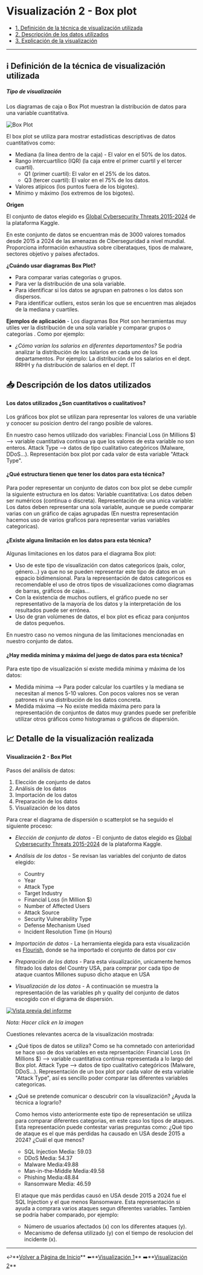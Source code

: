 # Visualización 2 - Box plot


- [1. Definición de la técnica de visualización utilizada](#Definición-de-la-técnica-de-visualizacion-utilizada)
- [2. Descripción de los datos utilizados](#Descripción-de-los-datos-utilizados)
- [3. Explicación de la visualización](#Explicación-de-la-visualización)

---

## ℹ️ Definición de la técnica de visualización utilizada 
##### Tipo de visualización
Los diagramas de caja o Box Plot muestran la distribución de datos para una variable cuantitativa.

![Box Plot](../assets/images/BoxPlot.JPG)

El box plot se utiliza para mostrar estadísticas descriptivas de datos cuantitativos como:
- Mediana (la línea dentro de la caja) - El valor en el 50% de los datos.
- Rango intercuartílico (IQR) (la caja entre el primer cuartil y el tercer cuartil).
    - Q1 (primer cuartil): El valor en el 25% de los datos.
    - Q3 (tercer cuartil): El valor en el 75% de los datos.
- Valores atípicos (los puntos fuera de los bigotes).
- Mínimo y máximo (los extremos de los bigotes).

**Origen** 

 El conjunto de datos elegido es [Global Cybersecurity Threats 2015-2024](https://www.kaggle.com/datasets/atharvasoundankar/global-cybersecurity-threats-2015-2024) de la plataforma Kaggle.

 En este conjunto de datos se encuentran más de 3000 valores tomados desde 2015 a 2024 de las amenazas de Ciberseguridad a nivel mundial. Proporciona información exhaustiva sobre ciberataques, tipos de malware, sectores objetivo y países afectados.


**¿Cuándo usar diagramas Box Plot?**
- Para comparar varias categorías o grupos.
- Para ver la distribución de una sola variable.
- Para identificar si los datos se agrupan en patrones o los datos son dispersos.
- Para identificar outliers, estos serán los que se encuentren mas alejados de la mediana y cuartiles.
  
**Ejemplos de aplicación** - Los diagramas Box Plot son herramientas muy utiles ver la distribución de una sola variable y comparar grupos o categorías . Como por ejemplo:
- *¿Cómo varían los salarios en diferentes departamentos?* Se podria analizar la distribución de los salarios en cada uno de los departamentos. Por ejemplo: La distribución de los salarios en el dept. RRHH y ña distribución de salarios en el dept. IT

## 📥 Descripción de los datos utilizados 
#### Los datos utilizados ¿Son cuantitativos o cualitativos?

Los gráficos box plot se utilizan para representar los valores de una variable y conocer su posicion dentro del rango posible de valores.

En nuestro caso hemos utilizado dos variables:
  Financial Loss (in Millions $) --> variable cuantitativa continua ya que los valores de esta variable no son enteros.
  Attack Type --> datos de tipo cualitativo categóricos (Malware, DDoS...). Representación box plot por cada valor de esta variable "Attack Type".


#### ¿Qué estructura tienen que tener los datos para esta técnica?

Para poder representar un conjunto de datos con box plot se debe cumplir la siguiente estructura en los datos:
    Variable cuantitativa: Los datos deben ser numéricos (continua o discreta).
    Representación de una unica variable: Los datos deben representar una sola variable, aunque se puede comparar varias con un gráfico de cajas agrupadas (En nuestra   representación hacemos uso de varios graficos para representar varias variables categoricas).

#### ¿Existe alguna limitación en los datos para esta técnica? 

Algunas limitaciones en los datos para el diagrama Box plot:
- Uso de este tipo de visualización con datos categoricos (pais, color, género...) ya que no se pueden representar este tipo de datos en un espacio bidimensional. Para la representación de datos categoricos es recomendable el uso de otros tipos de visualizaciones como diagramas de barras, gráficos de cajas...
- Con la existencia de muchos outliers, el gráfico puede no ser representativo de la mayoría de los datos y la interpretación de los resultados puede ser errónea.
- Uso de gran volúmenes de datos, el box plot es eficaz para conjuntos de datos pequeños.

En nuestro caso no vemos ninguna de las limitaciones mencionadas en nuestro conjunto de datos.

#### ¿Hay medida mínima y máxima del juego de datos para esta técnica?

Para este tipo de visualización sí existe medida mínima y máxima de los datos:
- Medida mínima -->  Para poder calcular los cuartiles y la mediana se necesitan al menos 5-10 valores. Con pocos valores nos se veran patrones ni una distribución de los datos concreta.
- Medida máxima --> No existe medida máxima pero para la representación de conjuntos de datos muy grandes puede ser preferible utilizar otros gráficos como histogramas o gráficos de dispersión.
  
## 📈 Detalle de la visualización realizada 
#### Visualización 2 - Box Plot

Pasos del análisis de datos:

1. Elección de conjunto de datos
2. Análisis de los datos
3. Importación de los datos
4. Preparación de los datos
5. Visualización de los datos

Para crear el diagrama de dispersión o scatterplot se ha seguido el siguiente proceso:

- *Elección de conjunto de datos* - El conjunto de datos elegido es [Global Cybersecurity Threats 2015-2024](https://www.kaggle.com/datasets/atharvasoundankar/global-cybersecurity-threats-2015-2024) de la plataforma Kaggle.
- *Análisis de los datos* - Se revisan las variables del conjunto de datos elegido:

    - Country
    - Year
    - Attack Type
    - Target Industry
    - Financial Loss (in Million $)
    - Number of Affected Users
    - Attack Source
    - Security Vulnerability Type
    - Defense Mechanism Used
    - Incident Resolution Time (in Hours)

- *Importación de datos* - La herramienta elegida para esta visualización es [Flourish](https://flourish.studio/), donde se ha importado el conjunto de datos por csv
- *Preparación de los datos* - Para esta visualización, unicamente hemos filtrado los datos del Country USA, para comprar por cada tipo de ataque cuantos Millones supuso dicho ataque en USA
- *Visualización de los datos* - A continuación se muestra la representación de las variables ph y quality del conjunto de datos escogido con el digrama de dispersión.

[![Vista previa del informe](../assets/images/BoxPlot_cyber.JPG)](https://public.flourish.studio/visualisation/22306737/) 

*Nota: Hacer click en la imagen*


Cuestiones relevantes acerca de la visualización mostrada:
- ¿Qué tipos de datos se utiliza?
  Como se ha comnetado con anterioridad se hace uso de dos variables en esta reprsentación:
    Financial Loss (in Millions $) --> variable cuantitativa continua representada a lo largo del Box plot.
    Attack Type --> datos de tipo cualitativo categóricos (Malware, DDoS...). Representación de un box plot por cada valor de esta variable "Attack Type", así es sencillo poder comparar las diferentes variables categoricas.

- ¿Qué se pretende comunicar o descubrir con la visualización? ¿Ayuda la técnica a lograrlo?

  Como hemos visto anteriormente este tipo de representación se utiliza para comparar diferentes categorias, en este caso los tipos de ataques. Esta representación puede contestar varias preguntas como: ¿Qué tipo de ataque es el que más perdidas ha causado en USA desde 2015 a 2024? ¿Cuál el que menos?

  - SQL Injection Media: 59.03
  - DDoS Media: 54.37
  - Malware Media:49.88
  - Man-in-the-Middle Media:49.58
  - Phishing Media:48.84
  - Ransomware Media: 46.59

  El ataque que más perdidas causó en USA desde 2015 a 2024 fue el SQL Injection y el que menos Ransomware.
  Esta representación si ayuda a comprara varios ataques segun diferentes variables. Tambien se podría haber comparado, por ejemplo:
  
  - Número de usuarios afectados (x) con los diferentes ataques (y).
  - Mecanismo de defensa utilizado (y) con el tiempo de resolucion del incidente (x).

---

↩️**[Volver a Página de Inicio](../index.md)** ⬅️**[Visualización 1](./visualizacion/vi1.md)** ➡️**[Visualización 2](./visualizacion/vi2.md)**
